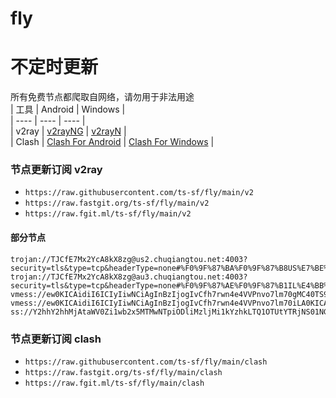 # fly
# 不定时更新
所有免费节点都爬取自网络，请勿用于非法用途  
|  工具  | Android  | Windows  |  
|  ----  | ----   | ----  |  
| v2ray  | [v2rayNG](https://github.com/2dust/v2rayNG/releases) | [v2rayN](https://github.com/2dust/v2rayN/releases) |  
| Clash  | [Clash For Android](https://github.com/Kr328/ClashForAndroid/releases) | [Clash For Windows](https://github.com/Fndroid/clash_for_windows_pkg/releases) | 
  
### 节点更新订阅  v2ray
- `https://raw.githubusercontent.com/ts-sf/fly/main/v2`  
- `https://raw.fastgit.org/ts-sf/fly/main/v2`  
- `https://raw.fgit.ml/ts-sf/fly/main/v2`  
#### 部分节点  
``` 
trojan://TJCfE7Mx2YcA8kX8zg@us2.chuqiangtou.net:4003?security=tls&type=tcp&headerType=none#%F0%9F%87%BA%F0%9F%87%B8US%E7%BE%8E%E5%9B%BD%2017.4M%2Fs
trojan://TJCfE7Mx2YcA8kX8zg@au3.chuqiangtou.net:4003?security=tls&type=tcp&headerType=none#%F0%9F%87%AE%F0%9F%87%B1IL%E4%BB%A5%E8%89%B2%E5%88%97%203.1M%2Fs
vmess://ew0KICAidiI6ICIyIiwNCiAgInBzIjogIvCfh7rwn4e4VVPnvo7lm70gMC40TS9zIiwNCiAgImFkZCI6ICIxMDQuMjUuOTYuMTcxIiwNCiAgInBvcnQiOiAiNDQzIiwNCiAgImlkIjogIjNkZTRlYzI3LTc0YjQtNDNlMy1iZjIzLTE4ZTcyNmFjODBiYyIsDQogICJhaWQiOiAiMCIsDQogICJzY3kiOiAiYXV0byIsDQogICJuZXQiOiAid3MiLA0KICAidHlwZSI6ICJhdXRvIiwNCiAgImhvc3QiOiAiR0hUeW9xckJabS5qYW5iYXJvb24uY29tIiwNCiAgInBhdGgiOiAiL1A2a3BuNVVLRzQwTU5MSzIiLA0KICAidGxzIjogInRscyIsDQogICJzbmkiOiAiIiwNCiAgImFscG4iOiAiIg0KfQ==
vmess://ew0KICAidiI6ICIyIiwNCiAgInBzIjogIvCfh7rwn4e4VVPnvo7lm70iLA0KICAiYWRkIjogIjE4My4yMzcuMjAuMTU4IiwNCiAgInBvcnQiOiAiNDAwOTUiLA0KICAiaWQiOiAiNDE4MDQ4YWYtYTI5My00Yjk5LTliMGMtOThjYTM1ODBkZDI0IiwNCiAgImFpZCI6ICI2NCIsDQogICJzY3kiOiAiYXV0byIsDQogICJuZXQiOiAidGNwIiwNCiAgInR5cGUiOiAibm9uZSIsDQogICJob3N0IjogImpwLnN0YWJsaXplLnRvcCIsDQogICJwYXRoIjogIi8iLA0KICAidGxzIjogIiIsDQogICJzbmkiOiAiIiwNCiAgImFscG4iOiAiIiwNCiAgImZwIjogIiINCn0=
ss://Y2hhY2hhMjAtaWV0Zi1wb2x5MTMwNTpiODliMzljMi1kYzhkLTQ1OTUtYTRjNS01NGI0ZmJhYjNmYzI=@free.themars.top:32102#%F0%9F%87%A8%F0%9F%87%B3%E8%BE%BD%E5%AE%81%2017.8M%2Fs
```
### 节点更新订阅  clash
- `https://raw.githubusercontent.com/ts-sf/fly/main/clash`  
- `https://raw.fastgit.org/ts-sf/fly/main/clash`  
- `https://raw.fgit.ml/ts-sf/fly/main/clash`  
